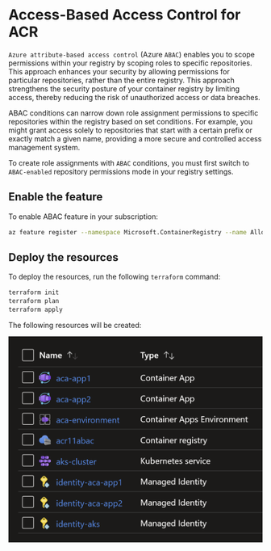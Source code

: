 # Access-Based Access Control for ACR

`Azure attribute-based access control` (Azure `ABAC`) enables you to scope permissions within your registry by scoping roles to specific repositories. This approach enhances your security by allowing permissions for particular repositories, rather than the entire registry. This approach strengthens the security posture of your container registry by limiting access, thereby reducing the risk of unauthorized access or data breaches.

ABAC conditions can narrow down role assignment permissions to specific repositories within the registry based on set conditions. For example, you might grant access solely to repositories that start with a certain prefix or exactly match a given name, providing a more secure and controlled access management system.

To create role assignments with `ABAC` conditions, you must first switch to `ABAC-enabled` repository permissions mode in your registry settings.

## Enable the feature

To enable ABAC feature in your subscription:

```sh
az feature register --namespace Microsoft.ContainerRegistry --name AllowAttributeBasedAccessControl
```

## Deploy the resources

To deploy the resources, run the following `terraform` command:

```sh
terraform init
terraform plan
terraform apply
```

The following resources will be created:

![](images/resources.png)
